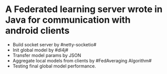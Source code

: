 # A Federated learning server wrote in Java for communication with android clients
- Build socket server by #netty-socketio#
- Init global model by #dl4j#
- Transfer model params by JSON
- Aggregate local models from clients by #FedAveraging Algorithm#
- Testing final global model performance.
